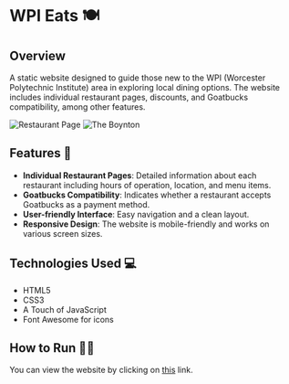 # WPI Eats 🍽️

## Overview

A static website designed to guide those new to the WPI (Worcester Polytechnic Institute) area in exploring local dining options. The website includes individual restaurant pages, discounts, and Goatbucks compatibility, among other features.

![Restaurant Page](https://i.imgur.com/pYfsiEh.jpeg)
![The Boynton](https://i.imgur.com/GvNxszd.jpeg)

## Features 🌟

- **Individual Restaurant Pages**: Detailed information about each restaurant including hours of operation, location, and menu items.
- **Goatbucks Compatibility**: Indicates whether a restaurant accepts Goatbucks as a payment method.
- **User-friendly Interface**: Easy navigation and a clean layout.
- **Responsive Design**: The website is mobile-friendly and works on various screen sizes.

## Technologies Used 💻

- HTML5
- CSS3
- A Touch of JavaScript
- Font Awesome for icons

## How to Run 🏃‍♀️

You can view the website by clicking on [this](https://whuang214.github.io/wpi-eats/) link.
